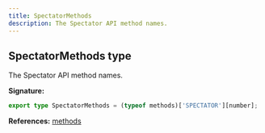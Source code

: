 ```yaml
---
title: SpectatorMethods
description: The Spectator API method names.
---
```


## SpectatorMethods type

The Spectator API method names.

**Signature:**

```ts
export type SpectatorMethods = (typeof methods)['SPECTATOR'][number];
```

**References:** [methods](/api/methods)

